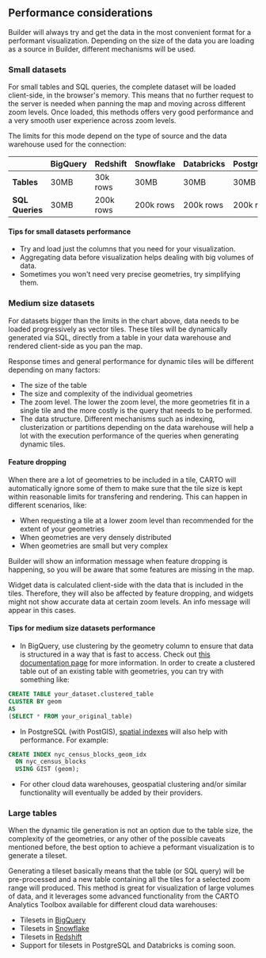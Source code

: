 ## Performance considerations

Builder will always try and get the data in the most convenient format for a performant visualization. Depending on the size of the data you are loading as a source in Builder, different mechanisms will be used.

### Small datasets

For small tables and SQL queries, the complete dataset will be loaded client-side, in the browser's memory. This means that no further request to the server is needed when panning the map and moving across different zoom levels. Once loaded, this methods offers very good performance and a very smooth user experience across zoom levels. 

The limits for this mode depend on the type of source and the data warehouse used for the connection: 

|   |**BigQuery**|**Redshift**|**Snowflake**|**Databricks**|**PostgreSQL**|
|---|---|---|---|---|---|
|**Tables**|30MB|30k rows|30MB|30MB|30MB|
|**SQL Queries**|30MB|200k rows|200k rows|200k rows|200k rows|

#### Tips for small datasets performance

* Try and load just the columns that you need for your visualization.
* Aggregating data before visualization helps dealing with big volumes of data.
* Sometimes you won't need very precise geometries, try simplifying them.

### Medium size datasets

For datasets bigger than the limits in the chart above, data needs to be loaded progressively as vector tiles. These tiles will be dynamically generated via SQL, directly from a table in your data warehouse and rendered client-side as you pan the map.

Response times and general performance for dynamic tiles will be different depending on many factors: 
* The size of the table
* The size and complexity of the individual geometries
* The zoom level. The lower the zoom level, the more geometries fit in a single tile and the more costly is the query that needs to be performed.
* The data structure. Different mechanisms such as indexing, clusterization or partitions depending on the data warehouse will help a lot with the execution performance of the queries when generating dynamic tiles. 

#### Feature dropping

When there are a lot of geometries to be included in a tile, CARTO will automatically ignore some of them to make sure that the tile size is kept within reasonable limits for transfering and rendering. This can happen in different scenarios, like: 

* When requesting a tile at a lower zoom level than recommended for the extent of your geometries
* When geometries are very densely distributed
* When geometries are small but very complex

Builder will show an information message when feature dropping is happening, so you will be aware that some features are missing in the map. 

Widget data is calculated client-side with the data that is included in the tiles. Therefore, they will also be affected by feature dropping, and widgets might not show accurate data at certain zoom levels. An info message will appear in this cases. 

#### Tips for medium size datasets performance

* In BigQuery, use clustering by the geometry column to ensure that data is structured in a way that is fast to access. Check out [this documentation page](https://cloud.google.com/bigquery/docs/clustered-tables) for more information. 
In order to create a clustered table out of an existing table with geometries, you can try with something like: 
```sql
CREATE TABLE your_dataset.clustered_table
CLUSTER BY geom
AS 
(SELECT * FROM your_original_table)
```
* In PostgreSQL (with PostGIS), [spatial indexes](http://postgis.net/workshops/postgis-intro/indexing.html) will also help with performance. For example: 

```sql
CREATE INDEX nyc_census_blocks_geom_idx
  ON nyc_census_blocks
  USING GIST (geom);
```
* For other cloud data warehouses, geospatial clustering and/or similar functionality will eventually be added by their providers.

### Large tables

When the dynamic tile generation is not an option due to the table size, the complexity of the geometries, or any other of the possible caveats mentioned before, the best option to achieve a peformant visualization is to generate a tileset. 

Generating a tileset basically means that the table (or SQL query) will be pre-processed and a new table containing all the tiles for a selected zoom range will produced. This method is great for visualization of large volumes of data, and it leverages some advanced functionality from the CARTO Analytics Toolbox available for different cloud data warehouses: 

* Tilesets in [BigQuery](https://docs.carto.com/analytics-toolbox-bigquery/overview/tilesets/)
* Tilesets in [Snowflake](https://docs.carto.com/analytics-toolbox-snowflake/overview/tilesets/)
* Tilesets in [Redshift](https://docs.carto.com/analytics-toolbox-redshift/overview/tilesets/)
* Support for tilesets in PostgreSQL and Databricks is coming soon.

